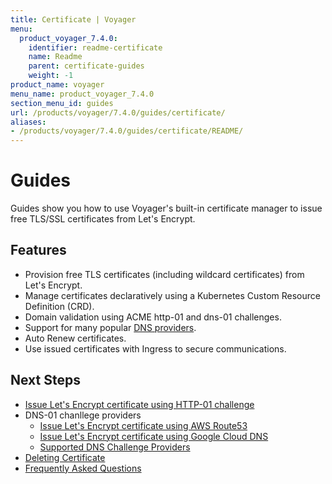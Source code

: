 ```yaml
---
title: Certificate | Voyager
menu:
  product_voyager_7.4.0:
    identifier: readme-certificate
    name: Readme
    parent: certificate-guides
    weight: -1
product_name: voyager
menu_name: product_voyager_7.4.0
section_menu_id: guides
url: /products/voyager/7.4.0/guides/certificate/
aliases:
- /products/voyager/7.4.0/guides/certificate/README/
---
```


# Guides

Guides show you how to use Voyager's built-in certificate manager to issue free TLS/SSL certificates from Let's Encrypt.

## Features
- Provision free TLS certificates (including wildcard certificates) from Let's Encrypt.
- Manage certificates declaratively using a Kubernetes Custom Resource Definition (CRD).
- Domain validation using ACME http-01 and dns-01 challenges.
- Support for many popular [DNS providers](/products/voyager/7.4.0/guides/certificate/dns/providers).
- Auto Renew certificates.
- Use issued certificates with Ingress to secure communications.

## Next Steps
- [Issue Let's Encrypt certificate using HTTP-01 challenge](/products/voyager/7.4.0/guides/certificate/http/overview)
- DNS-01 chanllege providers
  - [Issue Let's Encrypt certificate using AWS Route53](/products/voyager/7.4.0/guides/certificate/dns/route53)
  - [Issue Let's Encrypt certificate using Google Cloud DNS](/products/voyager/7.4.0/guides/certificate/dns/google-cloud)
  - [Supported DNS Challenge Providers](/products/voyager/7.4.0/guides/certificate/dns/providers)
- [Deleting Certificate](/products/voyager/7.4.0/guides/certificate/delete)
- [Frequently Asked Questions](/products/voyager/7.4.0/guides/certificate/faq)
